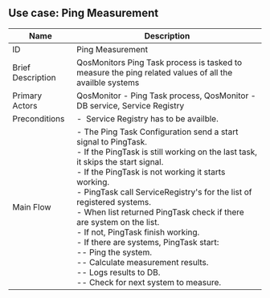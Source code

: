 <a name="qos_monitor_usecases" />

## Use case: Ping Measurement
| Name | Description |
| ---- | --------- |
| ID | Ping Measurement |
| Brief Description | QosMonitors Ping Task process is tasked to measure the ping related values of all the availble systems |
| Primary Actors | QosMonitor - Ping Task process, QosMonitor - DB service, Service Registry |
| Preconditions | -  Service Registry has to be availble. 
| Main Flow | - The Ping Task Configuration send a start signal to PingTask. <br/>- If the PingTask is still working on the last task, it skips the start signal.<br/>- If the PingTask is not working it starts working.<br/>- PingTask call ServiceRegistry's for the list of registered systems.<br/>- When list returned PingTask check if there are system on the list.<br/>- If not, PingTask finish working.<br/>- If there are systems, PingTask start:<br/>-- Ping the system.<br/>-- Calculate measurement results.<br/>-- Logs results to DB.<br/>-- Check for next system to measure.
